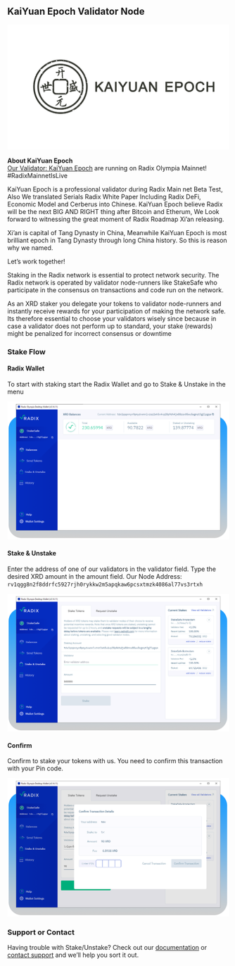 ## KaiYuan Epoch Validator Node

![logo](images/kuaiyuan_epoch.jpg)

**About KaiYuan Epoch**  
[Our Validator: KaiYuan Epoch](https://explorer.radixdlt.com/#/validators/rv1qgg8n2f8ddrfc5927rjh0rykkw2m5apqkaw6pcsxtmzk4086al77vs3rtxh) are running on Radix Olympia Mainnet!
#RadixMainnetIsLive

KaiYuan Epoch is a professional validator during Radix Main net Beta Test, Also We translated  Serials Radix White Paper Including Radix DeFi, Economic Model and Cerberus into Chinese.
KaiYuan Epoch believe Radix will be the next BIG AND RIGHT thing after Bitcoin and Etherum, We Look forward to witnessing the great moment of Radix Roadmap Xi’an releasing.

Xi’an is capital of Tang Dynasty in China, Meanwhile KaiYuan Epoch is most brilliant epoch in Tang Dynasty through long China history. So this is reason why we named.

Let’s work together!

Staking in the Radix network is essential to protect network security. The Radix network is operated by validator node-runners like StakeSafe who participate in the consensus on transactions and code run on the network.

As an XRD staker you delegate your tokens to validator node-runners and instantly receive rewards for your participation of making the network safe. Its therefore essential to choose your validators wisely since because in case a validator does not perform up to standard, your stake (rewards) might be penalized for incorrect consensus or downtime

### Stake Flow

#### Radix Wallet
To start with staking start the Radix Wallet and go to Stake & Unstake in the menu

![start staking](images/radix_wallet.png)


#### Stake & Unstake
Enter the address of one of our validators in the validator field. Type the desired XRD amount in the amount field.
Our Node Address: `rv1qgg8n2f8ddrfc5927rjh0rykkw2m5apqkaw6pcsxtmzk4086al77vs3rtxh`

![Stake/unstake](images/stake_unstake.png)


#### Confirm
Confirm to stake your tokens with us. You need to confirm this transaction with your Pin code.

![Confirm](images/confirm.png)





### Support or Contact

Having trouble with Stake/Unstake? Check out our [documentation](https://docs.github.com/categories/github-pages-basics/) or [contact support](https://support.github.com/contact) and we’ll help you sort it out.
